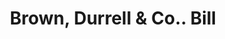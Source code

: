 ---
doi: 10.7916/D8M62XCJ
date_other: '1880'
date_other_textual: 1880-1889
form: printed ephemera
genre:
- Invoices
name:
- Brown, Durrell & Co.
object_in_context_url: https://biggert.cul.columbia.edu/items/view/ave_biggert_00341
subject_hierarchical_geographic:
- Boston, Massachusetts, United States
subject_name:
- Brown, Durrell & Co.
title: Brown, Durrell & Co.. Bill
sort_title: Brown, Durrell & Co.. Bill
call_number: ave_biggert_00341
coordinates:
- 42.35805555555556,-71.06361111111111
pid: ave_biggert_00341
identifiers: ave_biggert_00341
thumbnail: https://derivativo-1.library.columbia.edu/iiif/2/ldpd:344112/full/!256,256/0/native.jpg
permalink: "/biggert/ave_biggert_00341/"
layout: iiif-image-page
---